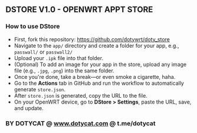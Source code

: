 ## DSTORE V1.0 - OPENWRT APPT STORE

### How to use DStore
- First, fork this repository: https://github.com/dotywrt/doty_store
- Navigate to the `app/` directory and create a folder for your app, e.g., `passwall/` or `passwall2/`
- Upload your `.ipk` file into that folder.
- (Optional) To add an image for your app in the store, upload any image file (e.g., `.jpg`, `.png`) into the same folder.
- Once you're done, take a break—or even smoke a cigarette, haha.
- Go to the **Actions** tab in GitHub and run the workflow to automatically generate `store.json`.
- After `store.json` is generated, copy the URL to the file.
- On your OpenWRT device, go to **DStore > Settings**, paste the URL, save, and update.


### BY DOTYCAT @ www.dotycat.com @ t.me/dotycat
